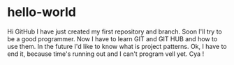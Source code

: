 # hello-world

Hi GitHub
I have just created my first repository and branch. Soon I'll try to be a good programmer. Now I have to learn GIT and GIT HUB and how to use them.  In the future I'd like to know what is project patterns. Ok, I have to end it, because time's running out and I can't program  vell yet. 
Cya !
